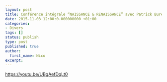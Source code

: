 ```yaml
---
layout: post
title: Conférence intégrale “NAISSANCE & RENAISSANCE” avec Patrick Burensteinas (Suneva)
date: 2015-11-03 12:00:0.000000000 +01:00
categories:
- Divers
tags: []
status: publish
type: post
published: true
author:
  first_name: Nico
excerpt:
---
```


<https://youtu.be/UBgAefDqLt0>
